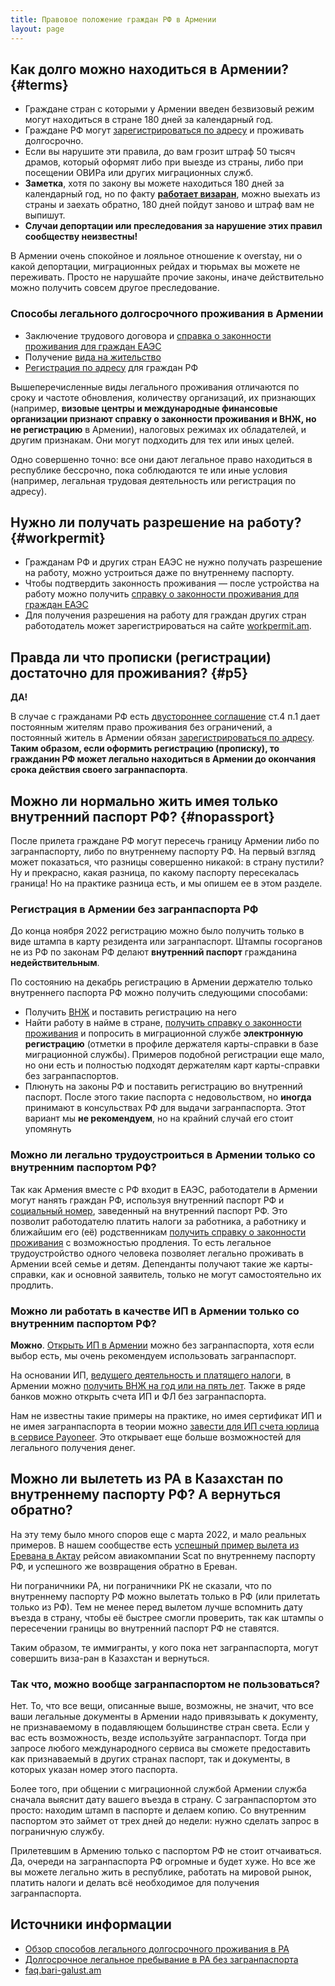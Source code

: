 ```yaml
---
title: Правовое положение граждан РФ в Армении
layout: page
---
```


## Как долго можно находиться в Армении? {#terms}

- Граждане стран с которыми у Армении введен безвизовый режим могут находиться в стране 180 дней за календарный год.
- Граждане РФ могут [зарегистрироваться по адресу](/documents/registration.md) и проживать долгосрочно.
- Если вы нарушите эти правила, до вам грозит штраф 50 тысяч драмов, который оформят либо при выезде из страны, либо
  при посещении ОВИРа или других миграционных служб.
- **Заметка**, хотя по закону вы можете находиться 180 дней за календарный год, но по факту **[работает визаран](/life/visarun.md)**, можно
  выехать из страны и заехать обратно, 180 дней пойдут заново и штраф вам не выпишут.
- **Cлучаи депортации или преследования за нарушение этих правил сообществу неизвестны!**

В Армении очень спокойное и лояльное отношение к overstay, ни о какой депортации, миграционных рейдах и тюрьмах вы можете
не переживать. Просто не нарушайте прочие законы, иначе действительно можно получить совсем другое преследование.

### Способы легального долгосрочного проживания в Армении

- Заключение трудового договора и [справка о законности проживания для граждан ЕАЭС](/documents/eaeu-cert.md)
- Получение [вида на жительство](/documents/residence.md)
- [Регистрация по адресу](/documents/registration.md) для граждан РФ

Вышеперечисленные виды легального проживания отличаются по сроку и частоте обновления, количеству организаций, их признающих (например, **визовые центры и международные финансовые организации признают справку о законности проживания и ВНЖ, но не регистрацию** в Армении), налоговых режимах их обладателей, и другим признакам. Они могут подходить для тех или иных целей.

Одно совершенно точно: все они дают легальное право находиться в республике бессрочно, пока соблюдаются те или иные условия (например, легальная трудовая деятельность или регистрация по адресу).

## Нужно ли получать разрешение на работу? {#workpermit}

- Гражданам РФ и других стран ЕАЭС не нужно получать разрешение на работу, можно устроиться даже по внутреннему паспорту.
- Чтобы подтвердить законность проживания — после устройства на работу можно получить [справку о законности проживания для граждан ЕАЭС](/documents/eaeu-cert.md)
- Для получения разрешения на работу для граждан других стран работодатель может зарегистрироваться на сайте [workpermit.am](https://workpermit.am/).

## Правда ли что прописки (регистрации) достаточно для проживания? {#p5}

**ДА!**

В случае с гражданами РФ есть [двустороннее соглашение](https://normativ.kontur.ru/document?moduleId=1&documentId=48056)
ст.4 п.1 дает постоянным жителям право проживания без ограничений, а постоянный житель в Армении обязан [зарегистрироваться по адресу](/documents/registration.md).
**Таким образом, если оформить регистрацию (прописку), то гражданин РФ может легально находиться в Армении до окончания срока действия своего загранпаспорта**.

## Можно ли нормально жить имея только внутренний паспорт РФ? {#nopassport}

После прилета граждане РФ могут пересечь границу Армении либо по загранпаспорту, либо по внутреннему паспорту РФ.
На первый взгляд может показаться, что разницы совершенно никакой: в страну пустили? Ну и прекрасно, какая разница,
по какому паспорту пересекалась граница! Но на практике разница есть, и мы опишем ее в этом разделе.

### Регистрация в Армении без загранпаспорта РФ

До конца ноября 2022 регистрацию можно было получить только в виде штампа в карту резидента или загранпаспорт. Штампы госорганов не из РФ по законам РФ делают **внутренний паспорт** гражданина **недействительным**.

По состоянию на декабрь регистрацию в Армении держателю только внутреннего паспорта РФ можно получить следующими способами:

- Получить [ВНЖ](/documents/residence.md) и поставить регистрацию на него
- Найти работу в найме в стране, [получить справку о законности проживания](documents/eaeu-cert.md) и попросить в миграционной службе **электронную регистрацию** (отметки в профиле держателя карты-справки в базе миграционной службы). Примеров подобной регистрации еще мало, но они есть и полностью подходят держателям карт карты-справки без загранпаспортов.
- Плюнуть на законы РФ и поставить регистрацию во внутренний паспорт. После этого такие паспорта с недовольством, но **иногда** принимают в консульствах РФ для выдачи загранпаспорта. Этот вариант мы **не рекомендуем**, но на крайний случай его стоит упомянуть

### Можно ли легально трудоустроиться в Армении только со внутренним паспортом РФ?

Так как Армения вместе с РФ входит в ЕАЭС, работодатели в Армении могут нанять граждан РФ, используя внутренний паспорт РФ и
[социальный номер](documents/social-number.md), заведенный на внутренний паспорт РФ. Это позволит работодателю платить
налоги за работника, а работнику и ближайшим его (её) родственникам [получить справку о законности проживания](documents/eaeu-cert.md)
с возможностью продления. То есть легальное трудоустройство одного человека позволяет легально проживать в Армении всей
семье и детям. Депенданты получают такие же карты-справки, как и основной заявитель, только не могут самостоятельно их продлить.

### Можно ли работать в качестве ИП в Армении только со внутренним паспортом РФ?

**Можно**. [Открыть ИП в Армении](/business/ip-new.md) можно без загранпаспорта, хотя если выбор есть, мы очень рекомендуем использовать загранпаспорт.

На основании ИП, [ведущего деятельность и платящего налоги](/business/ip.md), в Армении можно [получить ВНЖ на год или на пять лет](/documents/residence.md). Также в ряде банков можно открыть счета ИП и ФЛ без загранпаспорта.

Нам не известны такие примеры на практике, но имея сертификат ИП и не имея загранпаспорта в теории можно [завести для ИП счета юрлица в сервисе Payoneer](/business/ip.md#payoneer). Это открывает еще больше возможностей для легального получения денег.

## Можно ли вылететь из РА в Казахстан по внутреннему паспорту РФ? А вернуться обратно?

На эту тему было много споров еще с марта 2022, и мало реальных примеров. В нашем сообществе есть [успешный пример вылета из Еревана в Актау](https://t.me/am_banking_and_relocation_chat/54958) рейсом авиакомпании Scat по внутреннему паспорту РФ, и успешного же возвращения обратно в Ереван.

Ни пограничники РА, ни пограничники РК не сказали, что по внутреннему паспорту РФ можно вылетать только в РФ (или прилетать только из РФ). Тем не менее перед вылетом лучше вспомнить дату въезда в страну, чтобы её быстрее смогли проверить, так как штампы о пересечении границы во внутренний паспорт РФ не ставятся.

Таким образом, те иммигранты, у кого пока нет загранпаспорта, могут совершить виза-ран в Казахстан и вернуться.

### Так что, можно вообще загранпаспортом не пользоваться?

Нет. То, что все вещи, описанные выше, возможны, не значит, что все ваши легальные документы в Армении надо привязывать к документу, не признаваемому в подавляющем большинстве стран света. Если у вас есть возможность, везде используйте загранпаспорт. Тогда при запросе любого международного сервиса вы сможете предоставить как признаваемый в других странах паспорт, так и документы, в которых указан номер этого паспорта.

Более того, при общении с миграционной службой Армении служба сначала выяснит дату вашего въезда в страну. С загранпаспортом это просто: находим штамп в паспорте и делаем копию. Со внутренним паспортом это займет от трех дней до недели: нужно сделать запрос в пограничную службу.

Прилетевшим в Армению только с паспортом РФ не стоит отчаиваться. Да, очереди на загранпаспорта РФ огромные и будет хуже. Но все же вы можете легально жить в республике, работать на мировой рынок, платить налоги и делать всё необходимое для получения загранпаспорта.

## Источники информации

- [Обзор способов легального долгосрочного проживания в РА](https://www.notion.so/69fe8c10c7e945c490b245314dfa8cce)
- [Долгосрочное легальное пребывание в РА без загранпаспорта](https://www.notion.so/a5895af1f06348ed82ae22efaed9a62f)
- [faq.bari-galust.am](https://faq.bari-galust.am)
